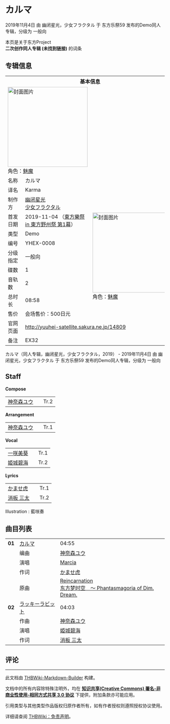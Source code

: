# カルマ

<!-- source html: G:\repos\THBWiki-Markdown-Builder\THBWikiMarkdown\Temp\main\9\9d\ns0%3A%E3%82%AB%E3%83%AB%E3%83%9E.html -->

2019年11月4日 由 幽闭星光，少女フラクタル 于 东方乐祭59 发布的Demo同人专辑，分级为 一般向

本页是关于东方Project  
 **二次创作同人专辑 (未找到链接)** 的词条
## 专辑信息

<table><tbody><tr><th colspan="3">基本信息</th></tr><tr><td class="cover-artwork-mobile" colspan="2"><a href="./文件-カルマ封面.jpg.md" class="image" title="封面图片"><img alt="封面图片" src="https://upload.thwiki.cc/thumb/f/fb/%E3%82%AB%E3%83%AB%E3%83%9E%E5%B0%81%E9%9D%A2.jpg/252px-%E3%82%AB%E3%83%AB%E3%83%9E%E5%B0%81%E9%9D%A2.jpg" decoding="async" loading="lazy" width="252" height="252" srcset="https://upload.thwiki.cc/thumb/f/fb/%E3%82%AB%E3%83%AB%E3%83%9E%E5%B0%81%E9%9D%A2.jpg/378px-%E3%82%AB%E3%83%AB%E3%83%9E%E5%B0%81%E9%9D%A2.jpg 1.5x, https://upload.thwiki.cc/thumb/f/fb/%E3%82%AB%E3%83%AB%E3%83%9E%E5%B0%81%E9%9D%A2.jpg/504px-%E3%82%AB%E3%83%AB%E3%83%9E%E5%B0%81%E9%9D%A2.jpg 2x" data-file-width="1914" data-file-height="1913"></a><div class="cover-char">角色：<a href="./魅魔.md" title="魅魔">魅魔</a></div></td>
</tr><tr><td class="label">名称</td><td colspan="2"> カルマ </td></tr><tr><td class="label">译名</td><td colspan="2"> Karma </td></tr><tr><td class="label">制作方</td><td><a href="./幽闭星光.md" title="幽闭星光">幽闭星光</a><br><a href="./少女フラクタル.md" title="少女フラクタル">少女フラクタル</a></td><td class="cover-artwork" rowspan="9" style="min-width:252px;"><a href="./文件-カルマ封面.jpg.md" class="image" title="封面图片"><img alt="封面图片" src="https://upload.thwiki.cc/thumb/f/fb/%E3%82%AB%E3%83%AB%E3%83%9E%E5%B0%81%E9%9D%A2.jpg/252px-%E3%82%AB%E3%83%AB%E3%83%9E%E5%B0%81%E9%9D%A2.jpg" decoding="async" loading="lazy" width="252" height="252" srcset="https://upload.thwiki.cc/thumb/f/fb/%E3%82%AB%E3%83%AB%E3%83%9E%E5%B0%81%E9%9D%A2.jpg/378px-%E3%82%AB%E3%83%AB%E3%83%9E%E5%B0%81%E9%9D%A2.jpg 1.5x, https://upload.thwiki.cc/thumb/f/fb/%E3%82%AB%E3%83%AB%E3%83%9E%E5%B0%81%E9%9D%A2.jpg/504px-%E3%82%AB%E3%83%AB%E3%83%9E%E5%B0%81%E9%9D%A2.jpg 2x" data-file-width="1914" data-file-height="1913"></a><div class="cover-char">角色：<a href="./魅魔.md" title="魅魔">魅魔</a></div></td>
</tr><tr><td class="label">首发日期</td><td>2019-11-04&#160;（<a href="/展会作品列表?e=%E4%B8%9C%E6%96%B9%E4%B9%90%E7%A5%AD%2359">東方樂祭 in 東方野州祭 第1幕</a>）</td></tr><tr><td class="label">类型</td><td>Demo</td></tr><tr><td class="label">编号</td><td>YHEX-0008</td></tr><tr><td class="label">分级指定</td><td>一般向</td></tr><tr><td class="label">碟数</td><td>1</td></tr><tr><td class="label">音轨数</td><td>2</td></tr><tr><td class="label">总时长</td><td>08:58</td></tr><tr><td class="label">售价</td><td>会场售价：500日元</td></tr>
<tr><td class="label">官网页面</td><td colspan="2"><a rel="nofollow" class="external free" href="http://yuuhei-satellite.sakura.ne.jp/14809">http://yuuhei-satellite.sakura.ne.jp/14809</a></td></tr><tr><td class="label">备注</td><td colspan="2">EX32</td></tr></tbody></table>

カルマ（同人专辑，幽闭星光，少女フラクタル，2019） - 2019年11月4日 由 幽闭星光，少女フラクタル 于 东方乐祭59 发布的Demo同人专辑，分级为 一般向
## Staff
  
 **Compose**   

<table><tbody><tr><td><a href="./神奈森ユウ.md" title="神奈森ユウ">神奈森ユウ</a></td><td></td><td>Tr.2</td></tr></tbody></table>

  
 **Arrangement**   

<table><tbody><tr><td><a href="./神奈森ユウ.md" title="神奈森ユウ">神奈森ユウ</a></td><td></td><td>Tr.1</td></tr></tbody></table>

  
 **Vocal**   

<table><tbody><tr><td><a href="./一咲美葵.md" title="一咲美葵">一咲美葵</a></td><td></td><td>Tr.1</td></tr><tr><td><a href="./姫城碧海.md" title="姫城碧海">姫城碧海</a></td><td></td><td>Tr.2</td></tr></tbody></table>

  
 **Lyrics**   

<table><tbody><tr><td><a href="./かませ虎.md" title="かませ虎">かませ虎</a></td><td></td><td>Tr.1</td></tr><tr><td><a href="/index.php?title=%E6%B6%88%E6%9D%BF_%E4%B8%89%E5%A4%AA&amp;action=edit&amp;redlink=1" class="new" title="消板 三太（页面不存在）">消板 三太</a></td><td></td><td>Tr.2</td></tr></tbody></table>


Illustration
: 藍咲奏

## 曲目列表

<table><tbody><tr><td id="1" class="infoRD"><b>01</b></td><td id="カルマ" colspan="2" class="title"><a href="./歌词-カルマ（幽闭星光）.md" title="歌词:カルマ（幽闭星光）">カルマ</a><span class="thcsearchlinks"><a rel="nofollow" class="external text" href="https://cd.thwiki.cc?arrange=神奈森ユウ&amp;vocal=Marcia&amp;lyric=かませ虎，&amp;ogmusic=Reincarnation&amp;fromwiki=カルマ"><span title="搜索相似同人曲"></span></a></span></td><td class="time">04:55</td></tr><tr><td class="left"></td><td class="label">编曲</td><td class="text" colspan="2"><a href="./神奈森ユウ.md" title="神奈森ユウ">神奈森ユウ</a><span class="thcsearchlinks"><a rel="nofollow" class="external text" href="https://cd.thwiki.cc?arrange=，神奈森ユウ，&amp;fromwiki=カルマ"><span></span></a></span></td></tr><tr><td class="left"></td><td class="label">演唱</td><td class="text" colspan="2"><a href="/Marcia" class="mw-redirect" title="Marcia">Marcia</a><span class="thcsearchlinks"><a rel="nofollow" class="external text" href="https://cd.thwiki.cc?vocal=Marcia，&amp;fromwiki=カルマ"><span></span></a></span></td></tr><tr><td class="left"></td><td class="label">作词</td><td class="text" colspan="2"><a href="./かませ虎.md" title="かませ虎">かませ虎</a><span class="thcsearchlinks"><a rel="nofollow" class="external text" href="https://cd.thwiki.cc?lyric=かませ虎，&amp;fromwiki=カルマ"><span></span></a></span></td></tr><tr><td class="left"></td><td class="label">原曲</td><td class="text" colspan="2"><span class="thcsearchlinks"><a rel="nofollow" class="external text" href="https://cd.thwiki.cc?ogmusic=Reincarnation&amp;fromwiki=カルマ"><span></span></a></span><div class="ogmusic"><a href="./Reincarnation.md" title="Reincarnation">Reincarnation</a></div><div class="source"><a href="/%E4%B8%9C%E6%96%B9%E6%A2%A6%E6%97%B6%E7%A9%BA_%EF%BD%9E_Phantasmagoria_of_Dim._Dream." class="mw-redirect" title="东方梦时空 ～ Phantasmagoria of Dim. Dream.">东方梦时空　～ Phantasmagoria of Dim. Dream.</a></div></td></tr>
<tr><td id="2" class="infoRL"><b>02</b></td><td id="ラッキーラビット" colspan="2" class="title"><a href="./歌词-ラッキーラビット.md" title="歌词:ラッキーラビット">ラッキーラビット</a><span class="thcsearchlinks"><a rel="nofollow" class="external text" href="https://cd.thwiki.cc?arrange=神奈森ユウ&amp;vocal=姫城碧海&amp;lyric=消板 三太，&amp;fromwiki=カルマ"><span title="搜索相似同人曲"></span></a></span></td><td class="time">04:03</td></tr><tr><td class="left"></td><td class="label">作曲</td><td class="text" colspan="2"><a href="./神奈森ユウ.md" title="神奈森ユウ">神奈森ユウ</a><span class="thcsearchlinks"><a rel="nofollow" class="external text" href="https://cd.thwiki.cc?arrange=，神奈森ユウ，&amp;fromwiki=カルマ"><span></span></a></span></td></tr><tr><td class="left"></td><td class="label">演唱</td><td class="text" colspan="2"><a href="./姫城碧海.md" title="姫城碧海">姫城碧海</a><span class="thcsearchlinks"><a rel="nofollow" class="external text" href="https://cd.thwiki.cc?vocal=姫城碧海，&amp;fromwiki=カルマ"><span></span></a></span></td></tr><tr><td class="left"></td><td class="label">作词</td><td class="text" colspan="2"><a href="/index.php?title=%E6%B6%88%E6%9D%BF_%E4%B8%89%E5%A4%AA&amp;action=edit&amp;redlink=1" class="new" title="消板 三太（页面不存在）">消板 三太</a><span class="thcsearchlinks"><a rel="nofollow" class="external text" href="https://cd.thwiki.cc?lyric=消板 三太，&amp;fromwiki=カルマ"><span></span></a></span></td></tr></tbody></table>


## 评论




---

此文档由 [THBWiki-Markdown-Builder](https://github.com/Delsin-Yu/THBWiki-Markdown-Builder) 构建。

文档中的所有内容除特殊注明外，均在 [**知识共享(Creative Commons) 署名-非商业性使用-相同方式共享 3.0 协议**](https://creativecommons.org/licenses/by-sa/3.0/deed.zh-hans) 下提供，附加条款亦可能应用。

引用类型与其他类型作品版权归原作者所有，如有作者授权则遵照授权协议使用。

详细请查阅 [THBWiki：免责声明](https://thbwiki.cc/THBWiki:%E5%85%8D%E8%B4%A3%E5%A3%B0%E6%98%8E)。

